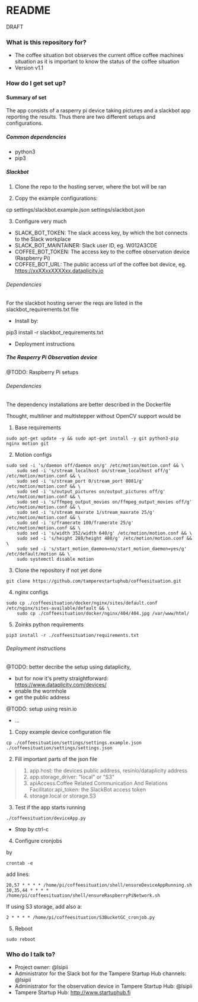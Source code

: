  # README #

DRAFT

### What is this repository for? ###

* The coffee situation bot observes the current office coffee machines situation as it is important to know the status of the coffee situation
* Version v1.1

### How do I get set up? ###

#### Summary of set 

The app consists of a rasperry pi device taking pictures and a slackbot app reporting the results. Thus there are two different setups and configurations.  

##### Common dependencies

* python3
* pip3

##### Slackbot

 
1. Clone the repo to the hosting server, where the bot will be ran

2. Copy the example configurations:

cp settings/slackbot.example.json settings/slackbot.json

3. Configure very much

* SLACK_BOT_TOKEN: The slack access key, by which the bot connects to the Slack workplace
* SLACK_BOT_MAINTAINER: Slack user ID, eg. W012A3CDE
* COFFEE_BOT_TOKEN: The access key to the coffee observation device (Raspberry Pi)
* COFFEE_BOT_URL: The public access url of the coffee bot device, eg. https://xxXXxxXXXXxx.dataplicity.io


###### Dependencies

For the slackbot hosting server the reqs are listed in the slackbot_requirements.txt file

* Install by:

pip3 install -r slackbot_requirements.txt

* Deployment instructions


##### The Rasperry Pi Observation device

@TODO: Raspberry Pi setups

###### Dependencies

The dependency installations are better described in the Dockerfile

Thought, multiliner and multistepper without OpenCV support would be

1. Base requirements
```
sudo apt-get update -y && sudo apt-get install -y git python3-pip nginx motion git
```

2. Motion configs
```
sudo sed -i 's/daemon off/daemon on/g' /etc/motion/motion.conf && \
	sudo sed -i 's/stream_localhost on/stream_localhost off/g' /etc/motion/motion.conf && \
	sudo sed -i 's/stream_port 0/stream_port 8081/g' /etc/motion/motion.conf && \
	sudo sed -i 's/output_pictures on/output_pictures off/g' /etc/motion/motion.conf && \
	sudo sed -i 's/ffmpeg_output_movies on/ffmpeg_output_movies off/g' /etc/motion/motion.conf && \
	sudo sed -i 's/stream_maxrate 1/stream_maxrate 25/g' /etc/motion/motion.conf && \
	sudo sed -i 's/framerate 100/framerate 25/g' /etc/motion/motion.conf && \
	sudo sed -i 's/width 352/width 640/g' /etc/motion/motion.conf && \
	sudo sed -i 's/height 288/height 480/g' /etc/motion/motion.conf && \
	sudo sed -i 's/start_motion_daemon=no/start_motion_daemon=yes/g' /etc/default/motion && \
	sudo systemctl disable motion
```

3. Clone the repository if not yet done

```
git clone https://github.com/tamperestartuphub/coffeesituation.git 
```

4. nginx configs
```
sudo cp ./coffeesituation/docker/nginx/sites/default.conf /etc/nginx/sites-available/default && \
	sudo cp ./coffeesituation/docker/nginx/404/404.jpg /var/www/html/
```

5. Zoinks python requirements
```
pip3 install -r ./coffeesituation/requirements.txt
```

###### Deployment instructions

@TODO: better decribe the setup using dataplicity, 
- but for now it's pretty straightforward: https://www.dataplicity.com/devices/
- enable the wormhole
- get the public address

@TODO: setup using resin.io
- ...

1. Copy example device configuration file
```
cp ./coffeesituation/settings/settings.example.json ./coffeesituation/settings/settings.json
```

2. Fill important parts of the json file

> 1. app.host: the devices public address, resinio/dataplicity address
> 2. app.storage_driver: "local" or "S3"
> 3. apiAccess.Coffee Related Communication And Relations Facilitator.api_token: the SlackBot access token
> 4. storage.local or storage.S3

3. Test if the app starts running

```
./coffeesituation/deviceApp.py 
```

- Stop by ctrl-c

4. Configure cronjobs

by

```
crontab -e
```

add lines:

```
20,57 * * * * /home/pi/coffeesituation/shell/ensureDeviceAppRunning.sh
10,35,44 * * * * /home/pi/coffeesituation/shell/ensureRaspberryPiNetwork.sh
```

If using S3 storage, add also a:

```
2 * * * * /home/pi/coffeesituation/S3BucketGC_cronjob.py
```

5. Reboot
```
sudo reboot
```

### Who do I talk to? ###

* Project owner: @lsipii 
* Administrator for the Slack bot for the Tampere Startup Hub channels: @lsipii
* Administrator for the observation device in Tampere Startup Hub: @lsipii
* Tampere Startup Hub: http://www.startuphub.fi